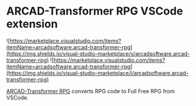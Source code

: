 # ARCAD-Transformer RPG VSCode extension
![https://marketplace.visualstudio.com/items?itemName=arcadsoftware.arcad-transformer-rpg](https://img.shields.io/visual-studio-marketplace/v/arcadsoftware.arcad-transformer-rpg)
![https://marketplace.visualstudio.com/items?itemName=arcadsoftware.arcad-transformer-rpg](https://img.shields.io/visual-studio-marketplace/i/arcadsoftware.arcad-transformer-rpg)

[ARCAD-Transformer RPG](https://www.arcadsoftware.com/arcad/products/arcad-transformer-rpg-free-format-rpg-conversion/) converts RPG code to Full Free RPG from VSCode.